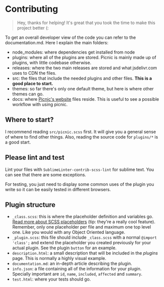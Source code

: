 # Contributing

> Hey, thanks for helping! It's great that you took the time to make this project better (:

To get an overall developer view of the code you can refer to the documentation.md. Here I explain the main folders:

- node_modules: where dependencies get installed from node
- plugins: where all of the plugins are stored. Picnic is mainly made up of plugins, with little codebase otherwise.
- releases: where the two main releases are stored and what jsdelivr.com uses to CDN the files.
- src: the files that include the needed plugins and other files. **This is a good place to start.**
- themes: so far there's only one default theme, but here is where other themes can go.
- docs: where [Picnic's website](http://picnicss.com/) files reside. This is useful to see a possible workflow with using picnic.

## Where to start?

I recommend reading `src/picnic.scss` first. It will give you a general sense of where to find other things. Also, reading the source code for `plugins/*` is a good start.

## Please lint and test

Lint your files with `SublimeLinter-contrib-scss-lint` for sublime text. You can see that there are some exceptions.

For testing, you just need to display some common uses of the plugin you write so it can be easily tested in different browsers.

## Plugin structure

- `_class.scss`: this is where the placeholder definition and variables go. [Read more about SCSS placeholders](http://thesassway.com/intermediate/understanding-placeholder-selectors) (tip: they're a really cool feature). Remember, only one placeholder per file and maximum one top level one. Like you would with any Object Oriented language.
- `_plugin.scss`: this file should include `_class.scss` with a normal `@import 'class';` and extend the placeholder you created previously for your actual plugin. See the plugin `button` for an example.
- `description.html`: a small description that will be included in the _plugins_ page. This is normally a highly visual example.
- `documentation.md`: an in-depth article describing the plugin.
- `info.json`: a file containing all of the information for your plugin. Specially important are `id`, `name`, `included`, `affected` and `summary`.
- `test.html`: where your tests should go.
